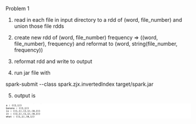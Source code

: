 Problem 1

1. read in each file in input directory to a rdd of (word, file_number) and union those file rdds

2. create new rdd of (word, file_number) frequency => ((word, file_number), frequency) and reformat to (word, string(file_number, frequency))

3. reformat rdd and write to output

4. run jar file with 

spark-submit --class spark.zjx.invertedIndex target/spark.jar

5. output is 

![image info](p1.png)
